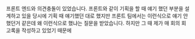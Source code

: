 프론트 엔드와 의견충돌이 있었습니다.  프론트와 같이 기획을 할 때 얘기 했던 부분을 설계하고 있을 당시에 기획 때 얘기했던 대로 했지만 프론트 팀에서는 이런식으로 얘기 안했던거 같은데 왜 이런식으로 했냐는 질문을 받았습니다. 하지만 그 때 제가 매 회의 회고록을 작성하고 있었기 때문에 